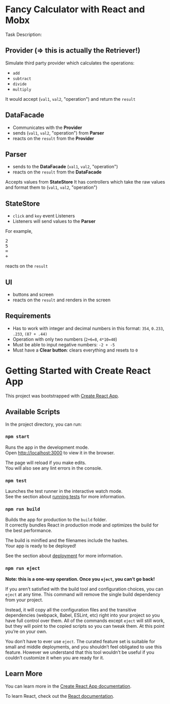# Fancy Calculator with React and Mobx

Task Description:

## Provider (=> this is actually the Retriever!)
Simulate third party provider which calculates the operations:

* `add`
* `subtract`
* `divide`
* `multiply`

It would accept (`val1`, `val2`, "operation") and return the `result`


## DataFacade
* Communicates with the **Provider**
* sends (`val1`, `val2`, "operation") from **Parser**
* reacts on the `result` from the **Provider**


## Parser
* sends to the **DataFacade** (`val1`, `val2`, "operation")
* reacts on the `result` from the **DataFacade**

Accepts values from **StateStore**
It has controllers which take the raw values and format them to (`val1`, `val2`, "operation")


## StateStore
* `click` and `key` event Listeners
* Listeners will send values to the **Parser**

For example,

<pre>
2
5
=
+
</pre>

reacts on the `result`

## UI
* buttons and screen
* reacts on the `result` and renders in the screen


## Requirements
* Has to work with integer and decimal numbers in this format: `354`, `0.233`, `.233`, `(87 + .44)`
* Operation with only two numbers (`2+6=8`, `4*10=40`)
* Must be able to input negative numbers: `-2 + -5`
* Must have a **Clear button**: clears everything and resets to `0`



# Getting Started with Create React App

This project was bootstrapped with [Create React App](https://github.com/facebook/create-react-app).

## Available Scripts

In the project directory, you can run:

### `npm start`

Runs the app in the development mode.\
Open [http://localhost:3000](http://localhost:3000) to view it in the browser.

The page will reload if you make edits.\
You will also see any lint errors in the console.

### `npm test`

Launches the test runner in the interactive watch mode.\
See the section about [running tests](https://facebook.github.io/create-react-app/docs/running-tests) for more information.

### `npm run build`

Builds the app for production to the `build` folder.\
It correctly bundles React in production mode and optimizes the build for the best performance.

The build is minified and the filenames include the hashes.\
Your app is ready to be deployed!

See the section about [deployment](https://facebook.github.io/create-react-app/docs/deployment) for more information.

### `npm run eject`

**Note: this is a one-way operation. Once you `eject`, you can’t go back!**

If you aren’t satisfied with the build tool and configuration choices, you can `eject` at any time. This command will remove the single build dependency from your project.

Instead, it will copy all the configuration files and the transitive dependencies (webpack, Babel, ESLint, etc) right into your project so you have full control over them. All of the commands except `eject` will still work, but they will point to the copied scripts so you can tweak them. At this point you’re on your own.

You don’t have to ever use `eject`. The curated feature set is suitable for small and middle deployments, and you shouldn’t feel obligated to use this feature. However we understand that this tool wouldn’t be useful if you couldn’t customize it when you are ready for it.

## Learn More

You can learn more in the [Create React App documentation](https://facebook.github.io/create-react-app/docs/getting-started).

To learn React, check out the [React documentation](https://reactjs.org/).
